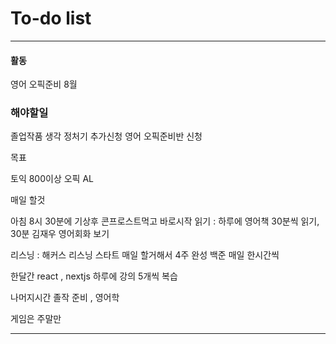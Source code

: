 # To-do list

----------------
#### 활동

영어 오픽준비 8월

### 해야할일

졸업작품 생각
정처기 추가신청
영어 오픽준비반 신청

목표 

토익 800이상
오픽 AL

매일 할것

아침 8시 30분에 기상후 콘프로스트먹고 바로시작 
읽기 : 하루에 영어책 30분씩 읽기, 30분 김재우 영어회화 보기

리스닝 : 해커스 리스닝 스타트  매일 할거해서 4주 완성
백준 매일 한시간씩 

한달간 
react , nextjs 하루에 강의 5개씩 복습

나머지시간 
졸작 준비 , 영어학

게임은 주말만

-----

